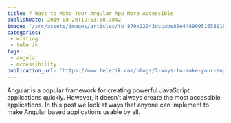 ```yaml
---
title: 7 Ways to Make Your Angular App More Accessible
publishDate: 2019-08-20T12:53:58.384Z
image: "/src/assets/images/articles/tb_870x22043dccabe89e4489095165891b587bb6b.png"
categories:
 - writing
 - telerik
tags:
 - angular
 - accessibility
publication_url: 'https://www.telerik.com/blogs/7-ways-to-make-your-angular-app-more-accessible'
---
```

Angular is a popular framework for creating powerful JavaScript applications quickly. However, it doesn’t always create the most accessible applications. In this post we look at ways that anyone can implement to make Angular based applications usable by all.
